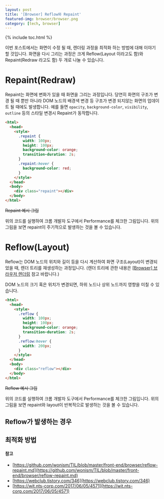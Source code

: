 ```yaml
---
layout: post
title: '[Browser] Reflow와 Repaint'
featured-img: browser/browser.png
category: [tech, browser]
---
```

{% include toc.html %}

이번 포스트에서는 화면이 수정 될 때, 렌더링 과정을 최적화 하는 방법에 대해 이야기 할 것입니다. 화면을 다시 그리는 과정은 크게 Reflow(Layout 이라고도 함)와 Repaint(Redraw 라고도 함) 두 개로 나눌 수 있습니다.

# Repaint(Redraw)
Repaint는 화면에 변화가 있을 때 화면을 그리는 과정입니다. 당연히 화면의 구조가 변경 될 때 뿐만 아니라 DOM 노드의 배경색 변경 등 구조가 변경 되지않는 화면의 업데이트 될 때에도 발생합니다. 예를 들면 `opacity`, `background-color`, `visibility`, `outline` 등의 스타일 변경시 Repaint가 동작합니다.

```html
<html>
  <head>
    <style>
      .repaint {
        width: 100px;
        height: 100px;
        background-color: orange;
        transition-duration: 2s;
      }
      .repaint:hover {
        background-color: red;
      }
    </style>
  </head>
  <body>
    <div class="repaint"></div>
  </body>
</html>
```

~~Repaint 예시 그림~~

위의 코드를 실행하여 크롬 개발자 도구에서 Performance를 체크한 그림입니다. 위의 그림을 보면 repaint이 주기적으로 발생하는 것을 볼 수 있습니다.

# Reflow(Layout)
Reflow는 DOM 노드의 위치와 길이 등을 다시 계산하여 화면 구조(Layout)이 변경되었을 때, 렌더 트리를 재생성하는 과정입니다. (렌더 트리에 관한 내용은 [[Browser] 브라우저 렌더링](/tech/browser/browser-rendering/#렌더-트리-구축) 참고 바랍니다.)

DOM 노드의 크기 혹은 위치가 변경되면, 하위 노드나 상위 노드까지 영향을 미칠 수 있습니다.

```html
<html>
  <head>
    <style>
      .reflow {
        width: 100px;
        height: 100px;
        background-color: orange;
        transition-duration: 2s;
      }
      .reflow:hover {
        width: 200px;
      }
    </style>
  </head>
  <body>
    <div class="reflow"></div>
  </body>
</html>
```

~~Reflow 예시 그림~~

위의 코드를 실행하여 크롬 개발자 도구에서 Performance를 체크한 그림입니다. 위의 그림을 보면 repaint와 layout이 반복적으로 발생하는 것을 볼 수 있습니다.

## Reflow가 발생하는 경우

## 최적화 방법

#### 참고
- [https://github.com/wonism/TIL/blob/master/front-end/browser/reflow-repaint.md](https://github.com/wonism/TIL/blob/master/front-end/browser/reflow-repaint.md)
- [https://webclub.tistory.com/346](https://webclub.tistory.com/346)
- [https://wit.nts-corp.com/2017/06/05/4571](https://wit.nts-corp.com/2017/06/05/4571)